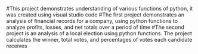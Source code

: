#This project demonstrates understanding of various functions of python, it was created using visual studio code
#The first project demonstrates an analysis of financial records for a company, using python functions to analyze profits, losses, and net totals over a period of time
#The second project is an analysis of a local election using python functions. The project calculates the winner, total votes, and percentages of votes each candidate receives

